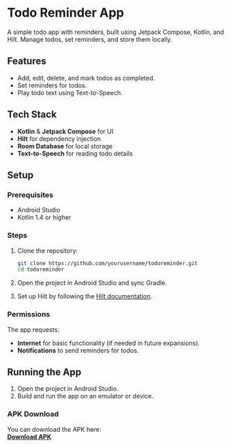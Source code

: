 # Todo Reminder App

A simple todo app with reminders, built using Jetpack Compose, Kotlin, and Hilt. Manage todos, set reminders, and store them locally.

## Features

- Add, edit, delete, and mark todos as completed.
- Set reminders for todos.
- Play todo text using Text-to-Speech.

## Tech Stack

- **Kotlin** & **Jetpack Compose** for UI
- **Hilt** for dependency injection
- **Room Database** for local storage
- **Text-to-Speech** for reading todo details

## Setup

### Prerequisites

- Android Studio
- Kotlin 1.4 or higher

### Steps

1. Clone the repository:

    ```bash
    git clone https://github.com/yourusername/todoreminder.git
    cd todoreminder
    ```

2. Open the project in Android Studio and sync Gradle.

3. Set up Hilt by following the [Hilt documentation](https://developer.android.com/training/dependency-injection/hilt-android).

### Permissions

The app requests:
- **Internet** for basic functionality (if needed in future expansions).
- **Notifications** to send reminders for todos.

## Running the App

1. Open the project in Android Studio.
2. Build and run the app on an emulator or device.

### APK Download

You can download the APK here:  
**[Download APK](https://github.com/V4run003/ToDoReminder/blob/master/app-debug.apk)**

